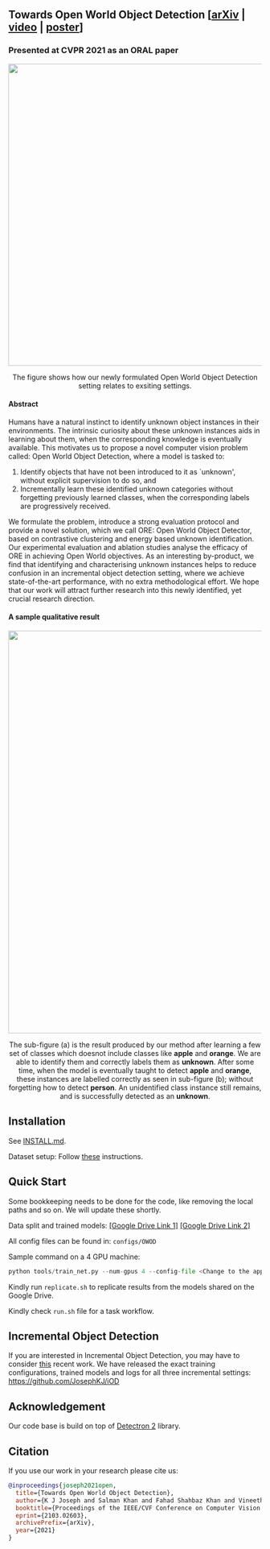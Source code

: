 ## Towards Open World Object Detection [[arXiv](https://arxiv.org/abs/2103.02603) | [video](https://www.youtube.com/watch?v=aB2ZFAR-OZg) | [poster](https://github.com/JosephKJ/OWOD/blob/master/ORE_poster.pdf)]
### Presented at CVPR 2021 as an ORAL paper


<p align="center" width="100%">
<img src="https://josephkj.in/assets/img/owod/the_problem.png" width="600"/>
</p>


<p align="center" width="80%">
The figure shows how our newly formulated Open World Object Detection setting relates to exsiting settings.
</p>


#### Abstract

Humans have a natural instinct to identify unknown object instances in their environments. The intrinsic curiosity about these unknown instances aids in learning about them, when the corresponding knowledge is eventually available. This motivates us to propose a novel computer vision problem called: Open World Object Detection, where a model is tasked to: 
1) Identify objects that have not been introduced to it as `unknown', without explicit supervision to do so, and 
2) Incrementally learn these identified unknown categories without forgetting previously learned classes, when the corresponding labels are progressively received. 

We formulate the problem, introduce a strong evaluation protocol and provide a novel solution, which we call ORE: Open World Object Detector, based on contrastive clustering and energy based unknown identification. Our experimental evaluation and ablation studies analyse the efficacy of ORE in achieving Open World objectives. As an interesting by-product, we find that identifying and characterising unknown instances helps to reduce confusion in an incremental object detection setting, where we achieve state-of-the-art performance, with no extra methodological effort. We hope that our work will attract further research into this newly identified, yet crucial research direction. 


#### A sample qualitative result

<p align="center" width="100%">
<img src="https://josephkj.in/assets/img/owod/example.png" width="800" />
</p>

<p align="center" width="80%">
The sub-figure (a) is the result produced by our method after learning a few set of classes which doesnot include classes like <strong>apple</strong> and <strong>orange</strong>. We are able to identify them and correctly labels them as <strong>unknown</strong>. 
After some time, when the model is eventually taught to detect <strong>apple</strong> and <strong>orange</strong>, these instances are labelled correctly as seen in sub-figure (b); without forgetting how to detect <strong>person</strong>. 
An unidentified class instance still remains, and is successfully detected as an <strong>unknown</strong>.
</p>

## Installation

See [INSTALL.md](INSTALL.md).

Dataset setup: Follow [these](https://github.com/JosephKJ/OWOD/issues/59#issuecomment-897747744) instructions.

## Quick Start

Some bookkeeping needs to be done for the code, like removing the local paths and so on. We will update these shortly. 

Data split and trained models: [[Google Drive Link 1]](https://drive.google.com/drive/folders/1Sr4_q0_m2f2SefoebB25Ix3N1VIAua0w?usp=sharing) [[Google Drive Link 2]](https://drive.google.com/drive/folders/11bJRdZqdtzIxBDkxrx2Jc3AhirqkO0YV?usp=sharing)

All config files can be found in: `configs/OWOD`

Sample command on a 4 GPU machine:
```python
python tools/train_net.py --num-gpus 4 --config-file <Change to the appropriate config file> SOLVER.IMS_PER_BATCH 4 SOLVER.BASE_LR 0.005
```

Kindly run `replicate.sh` to replicate results from the models shared on the Google Drive. 

Kindly check `run.sh` file for a task workflow.

## Incremental Object Detection
If you are interested in Incremental Object Detection, you may have to consider [this](https://github.com/JosephKJ/iOD) recent work. We have released the exact training configurations, trained models and logs for all three incremental settings: https://github.com/JosephKJ/iOD 

## Acknowledgement

Our code base is build on top of [Detectron 2](https://github.com/facebookresearch/detectron2) library. 


## Citation

If you use our work in your research please cite us:

```BibTeX
@inproceedings{joseph2021open,
  title={Towards Open World Object Detection},
  author={K J Joseph and Salman Khan and Fahad Shahbaz Khan and Vineeth N Balasubramanian},
  booktitle={Proceedings of the IEEE/CVF Conference on Computer Vision and Pattern Recognition (CVPR 2021)},
  eprint={2103.02603},
  archivePrefix={arXiv},
  year={2021}
}
```

